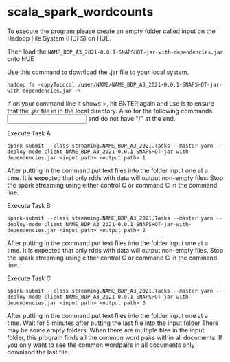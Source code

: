 # scala_spark_wordcounts
To execute the program please create an empty folder called input on the Hadoop File System (HDFS) on HUE. 

Then load the ``NAME_BDP_A3_2021-0.0.1-SNAPSHOT-jar-with-dependencies.jar`` onto HUE 

Use this command to download the .jar file to your local system. 

``hadoop fs -copyToLocal /user/NAME/NAME_BDP_A3_2021-0.0.1-SNAPSHOT-jar-with-dependencies.jar ~\``

If on your command line it shows >, hit ENTER again and use ls to ensure that the .jar file in in the local directory. 
Also for the following commands <input path > and <output path> do not have "/" at the end. 

Execute Task A

``spark-submit --class streaming.NAME_BDP_A3_2021.Tasks --master yarn --deploy-mode client NAME_BDP_A3_2021-0.0.1-SNAPSHOT-jar-with-dependencies.jar <input path> <output path> 1``

After putting in the command put text files into the folder input one at a time. It is expected that only rdds with data will output non-empty files. Stop the spark streaming using either control C or command C  in the command line.

Execute Task B

``spark-submit --class streaming.NAME_BDP_A3_2021.Tasks --master yarn --deploy-mode client NAME_BDP_A3_2021-0.0.1-SNAPSHOT-jar-with-dependencies.jar <input path> <output path> 2``

After putting in the command put text files into the folder input one at a time. It is expected that only rdds with data will output non-empty files. Stop the spark streaming using either control C or command C  in the command line.

Execute Task C

``spark-submit --class streaming.NAME_BDP_A3_2021.Tasks --master yarn --deploy-mode client NAME_BDP_A3_2021-0.0.1-SNAPSHOT-jar-with-dependencies.jar <input path> <output path> 3``

After putting in the command put text files into the folder input one at a time. Wait for 5 minutes after putting the last file into the input folder
There may be some empty folders. When there are multiple files in the input folder, this program finds all the common word pairs within all documents. If you only want to see the common wordpairs in all documents only downlaod the last file. 

